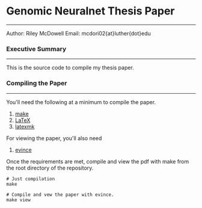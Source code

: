 # Genomic Neuralnet Thesis Paper #
---

Author: Riley McDowell
Email: mcdori02{at}luther{dot}edu

### Executive Summary ###
---

This is the source code to compile my thesis paper.

### Compiling the Paper ###
---
You'll need the following at a minimum to compile the paper.

1. [make](https://www.gnu.org/software/make/)
2. [LaTeX](https://www.latex-project.org/)
3. [latexmk](http://www.ctan.org/pkg/latexmk/)

For viewing the paper, you'll also need

1. [evince](https://wiki.gnome.org/Apps/Evince)

Once the requirements are met, compile and view the pdf with make
from the root directory of the repository.

```
# Just compilation
make 

# Compile and vew the paper with evince.
make view 
```
